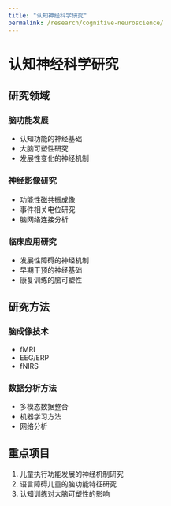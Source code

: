 ```yaml
---
title: "认知神经科学研究"
permalink: /research/cognitive-neuroscience/
---
```


# 认知神经科学研究

## 研究领域

### 脑功能发展
- 认知功能的神经基础
- 大脑可塑性研究
- 发展性变化的神经机制

### 神经影像研究
- 功能性磁共振成像
- 事件相关电位研究
- 脑网络连接分析

### 临床应用研究
- 发展性障碍的神经机制
- 早期干预的神经基础
- 康复训练的脑可塑性

## 研究方法

### 脑成像技术
- fMRI
- EEG/ERP
- fNIRS

### 数据分析方法
- 多模态数据整合
- 机器学习方法
- 网络分析

## 重点项目

1. 儿童执行功能发展的神经机制研究
2. 语言障碍儿童的脑功能特征研究
3. 认知训练对大脑可塑性的影响 